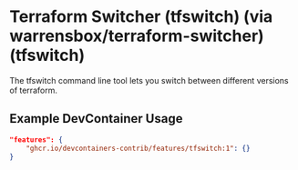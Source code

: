 
# Terraform Switcher (tfswitch) (via warrensbox/terraform-switcher) (tfswitch)

The tfswitch command line tool lets you switch between different versions of terraform.

## Example DevContainer Usage

```json
"features": {
    "ghcr.io/devcontainers-contrib/features/tfswitch:1": {}
}
```



